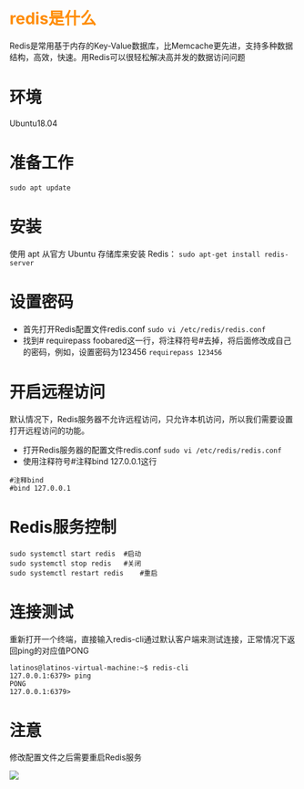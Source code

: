 # <font color=#FF8C00>redis是什么</font>

Redis是常用基于内存的Key-Value数据库，比Memcache更先进，支持多种数据结构，高效，快速。用Redis可以很轻松解决高并发的数据访问问题

# 环境

Ubuntu18.04

# 准备工作

`sudo apt update`

# 安装

使用 apt 从官方 Ubuntu 存储库来安装 Redis：
`sudo apt-get install redis-server`

# 设置密码

* 首先打开Redis配置文件redis.conf
  `sudo vi /etc/redis/redis.conf`
* 找到# requirepass foobared这一行，将注释符号#去掉，将后面修改成自己的密码，例如，设置密码为123456
  `requirepass 123456`

# 开启远程访问

默认情况下，Redis服务器不允许远程访问，只允许本机访问，所以我们需要设置打开远程访问的功能。

* 打开Redis服务器的配置文件redis.conf
  `sudo vi /etc/redis/redis.conf`
* 使用注释符号#注释bind 127.0.0.1这行

```
#注释bind
#bind 127.0.0.1
```

# Redis服务控制

```
sudo systemctl start redis	#启动
sudo systemctl stop redis	#关闭
sudo systemctl restart redis	#重启
```

# 连接测试

重新打开一个终端，直接输入redis-cli通过默认客户端来测试连接，正常情况下返回ping的对应值PONG

```
latinos@latinos-virtual-machine:~$ redis-cli
127.0.0.1:6379> ping
PONG
127.0.0.1:6379>
```

# 注意

修改配置文件之后需要重启Redis服务

![](https://cdn.jsdelivr.net/gh/latin-xiao-mao/img/blog-content/ubuntu-安装-redis/1.jpg)
